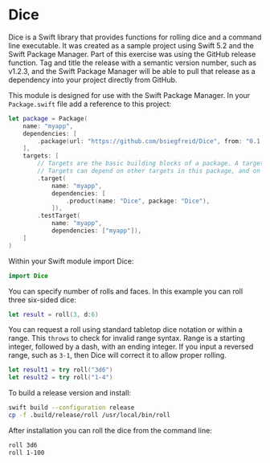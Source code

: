 # Dice

Dice is a Swift library that provides functions for rolling dice and a command line executable. It was created as a sample project using Swift 5.2 and the Swift Package Manager. Part of this exercise was using the GitHub release function. Tag and title the release with a semantic version number, such as v1.2.3, and the Swift Package Manager will be able to pull that release as a dependency into your project directly from GitHub.

This module is designed for use with the Swift Package Manager. In your `Package.swift` file add a reference to this project:

```swift
let package = Package(
    name: "myapp",
    dependencies: [
        .package(url: "https://github.com/bsiegfreid/Dice", from: "0.1.0"),
    ],
    targets: [
        // Targets are the basic building blocks of a package. A target can define a module or a test suite.
        // Targets can depend on other targets in this package, and on products in packages which this package depends on.
        .target(
            name: "myapp",
            dependencies: [
                .product(name: "Dice", package: "Dice"),
            ]),
        .testTarget(
            name: "myapp",
            dependencies: ["myapp"]),
    ]
)
```

Within your Swift module import Dice:

```swift
import Dice
```

You can specify number of rolls and faces. In this example you can roll three six-sided dice:

```swift
let result = roll(3, d:6)
```

You can request a roll using standard tabletop dice notation or within a range. This `throws` to check for invalid range syntax. Range is a starting integer, followed by a dash, with an ending integer. If you input a reversed range, such as `3-1`, then Dice will correct it to allow proper rolling.

```swift
let result1 = try roll("3d6")
let result2 = try roll("1-4")
```

To build a release version and install:

```bash
swift build --configuration release
cp -f .build/release/roll /usr/local/bin/roll
```

After installation you can roll the dice from the command line:

```bash
roll 3d6
roll 1-100
```
